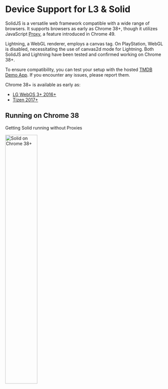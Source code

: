 # Device Support for L3 & Solid

SolidJS is a versatile web framework compatible with a wide range of browsers. It supports browsers as early as Chrome 38+, though it utilizes JavaScript [Proxy](https://developer.mozilla.org/en-US/docs/Web/JavaScript/Reference/Global_Objects/Proxy), a feature introduced in Chrome 49.

Lightning, a WebGL renderer, employs a canvas tag. On PlayStation, WebGL is disabled, necessitating the use of canvas2d mode for Lightning. Both SolidJS and Lightning have been tested and confirmed working on Chrome 38+.

To ensure compatibility, you can test your setup with the hosted [TMDB Demo App](https://lightning-tv.github.io/solid-demo-app/). If you encounter any issues, please report them.

Chrome 38+ is available as early as:

- [LG WebOS 3+ 2016+](https://webostv.developer.lge.com/develop/specifications/web-api-and-web-engine)
- [Tizen 2017+](https://developer.samsung.com/smarttv/develop/specifications/web-engine-specifications.html)

## Running on Chrome 38

Getting Solid running without Proxies

<img src="images/Chrome38.jpeg" alt="Solid on Chrome 38+" style="width: 45%;">
